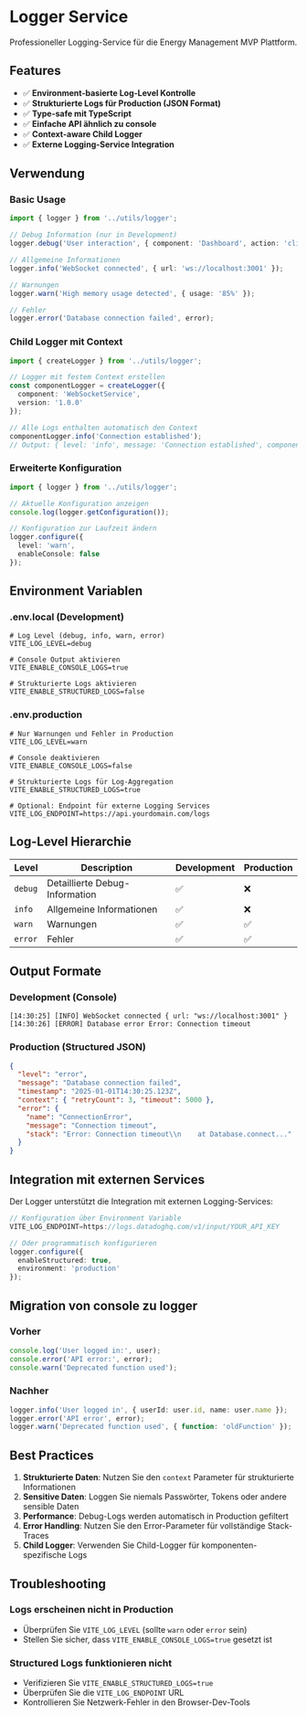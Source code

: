 # Logger Service

Professioneller Logging-Service für die Energy Management MVP Plattform.

## Features

- ✅ **Environment-basierte Log-Level Kontrolle**
- ✅ **Strukturierte Logs für Production (JSON Format)**
- ✅ **Type-safe mit TypeScript**
- ✅ **Einfache API ähnlich zu console**
- ✅ **Context-aware Child Logger**
- ✅ **Externe Logging-Service Integration**

## Verwendung

### Basic Usage

```typescript
import { logger } from '../utils/logger';

// Debug Information (nur in Development)
logger.debug('User interaction', { component: 'Dashboard', action: 'click' });

// Allgemeine Informationen
logger.info('WebSocket connected', { url: 'ws://localhost:3001' });

// Warnungen
logger.warn('High memory usage detected', { usage: '85%' });

// Fehler
logger.error('Database connection failed', error);
```

### Child Logger mit Context

```typescript
import { createLogger } from '../utils/logger';

// Logger mit festem Context erstellen
const componentLogger = createLogger({ 
  component: 'WebSocketService',
  version: '1.0.0'
});

// Alle Logs enthalten automatisch den Context
componentLogger.info('Connection established'); 
// Output: { level: 'info', message: 'Connection established', component: 'WebSocketService', version: '1.0.0' }
```

### Erweiterte Konfiguration

```typescript
import { logger } from '../utils/logger';

// Aktuelle Konfiguration anzeigen
console.log(logger.getConfiguration());

// Konfiguration zur Laufzeit ändern
logger.configure({
  level: 'warn',
  enableConsole: false
});
```

## Environment Variablen

### .env.local (Development)
```env
# Log Level (debug, info, warn, error)
VITE_LOG_LEVEL=debug

# Console Output aktivieren
VITE_ENABLE_CONSOLE_LOGS=true

# Strukturierte Logs aktivieren
VITE_ENABLE_STRUCTURED_LOGS=false
```

### .env.production
```env
# Nur Warnungen und Fehler in Production
VITE_LOG_LEVEL=warn

# Console deaktivieren
VITE_ENABLE_CONSOLE_LOGS=false

# Strukturierte Logs für Log-Aggregation
VITE_ENABLE_STRUCTURED_LOGS=true

# Optional: Endpoint für externe Logging Services
VITE_LOG_ENDPOINT=https://api.yourdomain.com/logs
```

## Log-Level Hierarchie

| Level | Description | Development | Production |
|-------|-------------|-------------|------------|
| `debug` | Detaillierte Debug-Information | ✅ | ❌ |
| `info` | Allgemeine Informationen | ✅ | ❌ |
| `warn` | Warnungen | ✅ | ✅ |
| `error` | Fehler | ✅ | ✅ |

## Output Formate

### Development (Console)
```
[14:30:25] [INFO] WebSocket connected { url: "ws://localhost:3001" }
[14:30:26] [ERROR] Database error Error: Connection timeout
```

### Production (Structured JSON)
```json
{
  "level": "error",
  "message": "Database connection failed",
  "timestamp": "2025-01-01T14:30:25.123Z",
  "context": { "retryCount": 3, "timeout": 5000 },
  "error": {
    "name": "ConnectionError",
    "message": "Connection timeout",
    "stack": "Error: Connection timeout\\n    at Database.connect..."
  }
}
```

## Integration mit externen Services

Der Logger unterstützt die Integration mit externen Logging-Services:

```typescript
// Konfiguration über Environment Variable
VITE_LOG_ENDPOINT=https://logs.datadoghq.com/v1/input/YOUR_API_KEY

// Oder programmatisch konfigurieren
logger.configure({
  enableStructured: true,
  environment: 'production'
});
```

## Migration von console zu logger

### Vorher
```typescript
console.log('User logged in:', user);
console.error('API error:', error);
console.warn('Deprecated function used');
```

### Nachher
```typescript
logger.info('User logged in', { userId: user.id, name: user.name });
logger.error('API error', error);
logger.warn('Deprecated function used', { function: 'oldFunction' });
```

## Best Practices

1. **Strukturierte Daten**: Nutzen Sie den `context` Parameter für strukturierte Informationen
2. **Sensitive Daten**: Loggen Sie niemals Passwörter, Tokens oder andere sensible Daten
3. **Performance**: Debug-Logs werden automatisch in Production gefiltert
4. **Error Handling**: Nutzen Sie den Error-Parameter für vollständige Stack-Traces
5. **Child Logger**: Verwenden Sie Child-Logger für komponenten-spezifische Logs

## Troubleshooting

### Logs erscheinen nicht in Production
- Überprüfen Sie `VITE_LOG_LEVEL` (sollte `warn` oder `error` sein)
- Stellen Sie sicher, dass `VITE_ENABLE_CONSOLE_LOGS=true` gesetzt ist

### Structured Logs funktionieren nicht
- Verifizieren Sie `VITE_ENABLE_STRUCTURED_LOGS=true`
- Überprüfen Sie die `VITE_LOG_ENDPOINT` URL
- Kontrollieren Sie Netzwerk-Fehler in den Browser-Dev-Tools